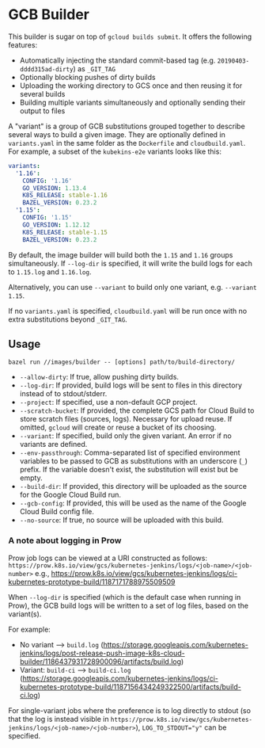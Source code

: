 # GCB Builder

This builder is sugar on top of `gcloud builds submit`. It offers the following features:

- Automatically injecting the standard commit-based tag (e.g. `20190403-dddd315ad-dirty`) as `_GIT_TAG`
- Optionally blocking pushes of dirty builds
- Uploading the working directory to GCS once and then reusing it for several builds
- Building multiple variants simultaneously and optionally sending their output to files

A "variant" is a group of GCB substitutions grouped together to describe several ways to build a
given image. They are optionally defined in `variants.yaml` in the same folder as the `Dockerfile`
and `cloudbuild.yaml`. For example, a subset of the `kubekins-e2e` variants looks like this:

```yaml
variants:
  '1.16':
    CONFIG: '1.16'
    GO_VERSION: 1.13.4
    K8S_RELEASE: stable-1.16
    BAZEL_VERSION: 0.23.2
  '1.15':
    CONFIG: '1.15'
    GO_VERSION: 1.12.12
    K8S_RELEASE: stable-1.15
    BAZEL_VERSION: 0.23.2
```

By default, the image builder will build both the `1.15` and `1.16` groups simultaneously.
If `--log-dir` is specified, it will write the build logs for each to `1.15.log` and `1.16.log`.

Alternatively, you can use `--variant` to build only one variant, e.g. `--variant 1.15`.

If no `variants.yaml` is specified, `cloudbuild.yaml` will be run once with no extra substitutions
beyond `_GIT_TAG`.

## Usage

```shell
bazel run //images/builder -- [options] path/to/build-directory/
```

- `--allow-dirty`: If true, allow pushing dirty builds.
- `--log-dir`: If provided, build logs will be sent to files in this directory instead of to stdout/stderr.
- `--project`: If specified, use a non-default GCP project.
- `--scratch-bucket`: If provided, the complete GCS path for Cloud Build to store scratch files (sources, logs). Necessary for upload reuse. If omitted, `gcloud` will create or reuse a bucket of its choosing.
- `--variant`: If specified, build only the given variant. An error if no variants are defined.
- `--env-passthrough`: Comma-separated list of specified environment variables to be passed to GCB as substitutions with an underscore (`_`) prefix. If the variable doesn't exist, the substitution will exist but be empty.
- `--build-dir`: If provided, this directory will be uploaded as the source for the Google Cloud Build run.
- `--gcb-config`: If provided, this will be used as the name of the Google Cloud Build config file.
- `--no-source`: If true, no source will be uploaded with this build.

### A note about logging in Prow

Prow job logs can be viewed at a URI constructed as follows: `https://prow.k8s.io/view/gcs/kubernetes-jenkins/logs/<job-name>/<job-number>` e.g., https://prow.k8s.io/view/gcs/kubernetes-jenkins/logs/ci-kubernetes-prototype-build/1187171788975509509

When `--log-dir` is specified (which is the default case when running in Prow), the GCB build logs will be written to a set of log files, based on the variant(s).

For example:
- No variant --> `build.log` (https://storage.googleapis.com/kubernetes-jenkins/logs/post-release-push-image-k8s-cloud-builder/1186437931728900096/artifacts/build.log)
- Variant: `build-ci` --> `build-ci.log` (https://storage.googleapis.com/kubernetes-jenkins/logs/ci-kubernetes-prototype-build/1187156434249322500/artifacts/build-ci.log)

For single-variant jobs where the preference is to log directly to stdout (so that the log is instead visible in `https://prow.k8s.io/view/gcs/kubernetes-jenkins/logs/<job-name>/<job-number>`), `LOG_TO_STDOUT="y"` can be specified.
